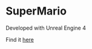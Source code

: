 # SuperMario

Developed with Unreal Engine 4

Find it [here](https://jonwicked.itch.io/super-mario-remake)
